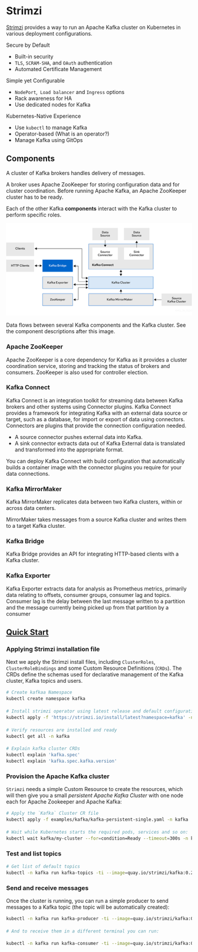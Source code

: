 # Strimzi

[Strimzi](https://strimzi.io/) provides a way to run an Apache Kafka cluster on Kubernetes in various deployment configurations.

Secure by Default

* Built-in security
* `TLS`, `SCRAM-SHA`, and `OAuth` authentication
* Automated Certificate Management

Simple yet Configurable

* `NodePort`,` Load balancer` and `Ingress` options
* Rack awareness for HA
* Use dedicated nodes for Kafka

Kubernetes-Native Experience

* Use `kubectl` to manage Kafka
* Operator-based (What is an operator?)
* Manage Kafka using GitOps

## Components

A cluster of Kafka brokers handles delivery of messages.

A broker uses Apache ZooKeeper for storing configuration data and for cluster coordination. Before running Apache Kafka, an Apache ZooKeeper cluster has to be ready.

Each of the other Kafka **components** interact with the Kafka cluster to perform specific roles.

![Kafka component interaction](images/kafka-concepts-supporting-components.png)

Data flows between several Kafka components and the Kafka cluster. See the component descriptions after this image.

### Apache ZooKeeper

Apache ZooKeeper is a core dependency for Kafka as it provides a cluster coordination service, storing and tracking the status of brokers and consumers. ZooKeeper is also used for controller election.

### Kafka Connect

Kafka Connect is an integration toolkit for streaming data between Kafka brokers and other systems using Connector plugins. Kafka Connect provides a framework for integrating Kafka with an external data source or target, such as a database, for import or export of data using connectors. Connectors are plugins that provide the connection configuration needed.

* A source connector pushes external data into Kafka.
* A sink connector extracts data out of Kafka
  External data is translated and transformed into the appropriate format.

You can deploy Kafka Connect with build configuration that automatically builds a container image with the connector plugins you require for your data connections.

### Kafka MirrorMaker

Kafka MirrorMaker replicates data between two Kafka clusters, within or across data centers.

MirrorMaker takes messages from a source Kafka cluster and writes them to a target Kafka cluster.

### Kafka Bridge

Kafka Bridge provides an API for integrating HTTP-based clients with a Kafka cluster.

### Kafka Exporter

Kafka Exporter extracts data for analysis as Prometheus metrics, primarily data relating to offsets, consumer groups, consumer lag and topics. Consumer lag is the delay between the last message written to a partition and the message currently being picked up from that partition by a consumer

## [Quick Start](https://strimzi.io/quickstarts/)

### Applying Strimzi installation file

Next we apply the Strimzi install files, including `ClusterRoles`, `ClusterRoleBindings` and some Custom Resource Definitions (`CRDs`). The CRDs define the schemas used for declarative management of the Kafka cluster, Kafka topics and users.

```bash
# Create kafkaa Namespace
kubectl create namespace kafka

# Install strimzi operator using latest release and default configuration
kubectl apply -f 'https://strimzi.io/install/latest?namespace=kafka' -n kafka

# Verify resources are installed and ready
kubectl get all -n kafka

# Explain kafka cluster CRDs
kubectl explain 'kafka.spec'
kubectl explain 'kafka.spec.kafka.version'
```

### Provision the Apache Kafka cluster

`Strimzi` needs a simple Custom Resource to create the resources, which will then give you a small *persistent Apache Kafka Cluster* with one node each for Apache Zookeeper and Apache Kafka:

```bash
# Apply the `Kafka` Cluster CR file
kubectl apply -f examples/kafka/kafka-persistent-single.yaml -n kafka 

# Wait while Kubernetes starts the required pods, services and so on:
kubectl wait kafka/my-cluster --for=condition=Ready --timeout=300s -n kafka 
```

### Test and list topics

```bash
# Get list of default topics
kubectl -n kafka run kafka-topics -ti --image=quay.io/strimzi/kafka:0.28.0-kafka-3.1.0 --rm=true --restart=Never -- bin/kafka-topics.sh --bootstrap-server my-cluster-kafka-bootstrap:9092 --list
```

### Send and receive messages

Once the cluster is running, you can run a simple producer to send messages to a Kafka topic (the topic will be automatically created):

```bash
kubectl -n kafka run kafka-producer -ti --image=quay.io/strimzi/kafka:0.28.0-kafka-3.1.0 --rm=true --restart=Never -- bin/kafka-console-producer.sh --bootstrap-server my-cluster-kafka-bootstrap:9092 --topic my-topic

# And to receive them in a different terminal you can run:

kubectl -n kafka run kafka-consumer -ti --image=quay.io/strimzi/kafka:0.28.0-kafka-3.1.0 --rm=true --restart=Never -- bin/kafka-console-consumer.sh --bootstrap-server my-cluster-kafka-bootstrap:9092 --topic my-topic --from-beginning
```
